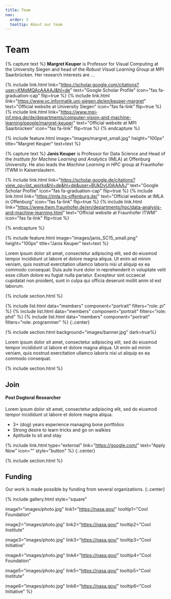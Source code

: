 ```yaml
---
title: Team
nav:
  order: 3
  tooltip: About our team
---
```


# <i class="fas fa-users"></i>Team


{% capture text %}
**Margret Keuper** is Professor for Visual Computing at the University Siegen and head of the *Robust Visual Learning Group* at MPI Saarbrücken. Her research interests are ...

{%
  include link.html
  link="https://scholar.google.com/citations?user=KMqMQAcAAAAJ&hl=de"
  text="Google Scholar Profile"
  icon="fas fa-graduation-cap"
  flip=true
%}
{%
  include link.html
  link="https://www.vc.informatik.uni-siegen.de/en/keuper-margret"
  text="Official website at University Siegen"
  icon="fas fa-link"
  flip=true
%}
{%
  include link.html
  link="https://www.mpi-inf.mpg.de/de/departments/computer-vision-and-machine-learning/people/margret-keuper"
  text="Official website at MPI Saarbrücken"
  icon="fas fa-link"
  flip=true
%}
{% endcapture %}

{%
  include feature.html
  image="images/margret_small.jpg"
  height="100px"
  title="Margret Keuper"
  text=text
%}

{% capture text %}
**Janis Keuper** is Professor for Data Science and Head of the *Institute for Machine Learning and Analytics* (IMLA) at Offenburg University. He also leads the *Machine Learning in HPC* group at Fraunhofer ITWM in Kaiserslautern.

{%
  include link.html
  link="https://scholar.google.de/citations?view_op=list_works&hl=de&hl=de&user=BUkDvU0AAAAJ"
  text="Google Scholar Profile"
  icon="fas fa-graduation-cap"
  flip=true
%}
{%
  include link.html
  link="https://imla.hs-offenburg.de/"
  text="Official website at IMLA in Offenburg"
  icon="fas fa-link"
  flip=true
%}
{%
  include link.html
  link="https://www.itwm.fraunhofer.de/en/departments/hpc/data-analysis-and-machine-learning.html"
  text="Official website at Fraunhofer ITWM"
  icon="fas fa-link"
  flip=true
%}

{% endcapture %}

{%
  include feature.html
  image="images/janis_SC15_small.png"
  height="100px"
  title="Janis Keuper"
  text=text
%}



Lorem ipsum dolor sit amet, consectetur adipiscing elit, sed do eiusmod tempor incididunt ut labore et dolore magna aliqua.
Ut enim ad minim veniam, quis nostrud exercitation ullamco laboris nisi ut aliquip ex ea commodo consequat.
Duis aute irure dolor in reprehenderit in voluptate velit esse cillum dolore eu fugiat nulla pariatur.
Excepteur sint occaecat cupidatat non proident, sunt in culpa qui officia deserunt mollit anim id est laborum.

{% include section.html %}

{%
  include list.html
  data="members"
  component="portrait"
  filters="role: pi"
%}
{%
  include list.html
  data="members"
  component="portrait"
  filters="role: phd"
%}
{%
  include list.html
  data="members"
  component="portrait"
  filters="role: programmer"
%}
{:.center}

{% include section.html background="images/banner.jpg" dark=true%}

Lorem ipsum dolor sit amet, consectetur adipiscing elit, sed do eiusmod tempor incididunt ut labore et dolore magna aliqua.
Ut enim ad minim veniam, quis nostrud exercitation ullamco laboris nisi ut aliquip ex ea commodo consequat.

{% include section.html %}

## Join

#### Post Dogtoral Researcher

Lorem ipsum dolor sit amet, consectetur adipiscing elit, sed do eiusmod tempor incididunt ut labore et dolore magna aliqua.

- 3+ (dog) years experience managing bone portfolios
- Strong desire to learn tricks and go on walkies
- Aptitude to sit and stay

{% include link.html type="external" link="https://google.com/" text="Apply Now" icon="" style="button" %}
{:.center}

{% include section.html %}

## Funding

Our work is made possible by funding from several organizations.
{:.center}

{%
  include gallery.html
  style="square"

  image1="images/photo.jpg"
  link1="https://nasa.gov/"
  tooltip1="Cool Foundation"

  image2="images/photo.jpg"
  link2="https://nasa.gov/"
  tooltip2="Cool Institute"

  image3="images/photo.jpg"
  link3="https://nasa.gov/"
  tooltip3="Cool Initiative"

  image4="images/photo.jpg"
  link4="https://nasa.gov/"
  tooltip4="Cool Foundation"

  image5="images/photo.jpg"
  link5="https://nasa.gov/"
  tooltip5="Cool Institute"

  image6="images/photo.jpg"
  link6="https://nasa.gov/"
  tooltip6="Cool Initiative"
%}

